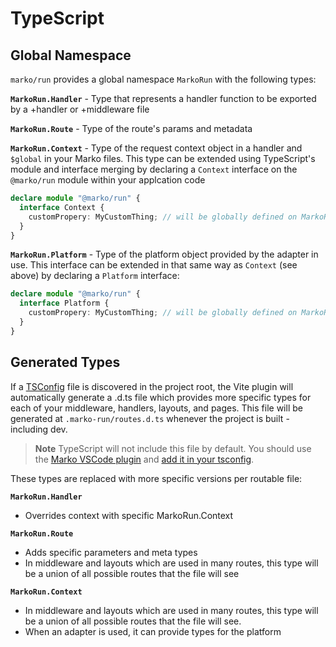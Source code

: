 # TypeScript

## Global Namespace

`marko/run` provides a global namespace `MarkoRun` with the following types:

**`MarkoRun.Handler`** - Type that represents a handler function to be exported by a +handler or +middleware file

**`MarkoRun.Route`** - Type of the route's params and metadata

**`MarkoRun.Context`** - Type of the request context object in a handler and `$global` in your Marko files. This type can be extended using TypeScript's module and interface merging by declaring a `Context` interface on the `@marko/run` module within your applcation code

```ts
declare module "@marko/run" {
  interface Context {
    customPropery: MyCustomThing; // will be globally defined on MarkoRun.Context
  }
}
```

**`MarkoRun.Platform`** - Type of the platform object provided by the adapter in use. This interface can be extended in that same way as `Context` (see above) by declaring a `Platform` interface:

```ts
declare module "@marko/run" {
  interface Platform {
    customPropery: MyCustomThing; // will be globally defined on MarkoRun.Platform
  }
}
```

## Generated Types

If a [TSConfig](https://www.typescriptlang.org/tsconfig) file is discovered in the project root, the Vite plugin will automatically generate a .d.ts file which provides more specific types for each of your middleware, handlers, layouts, and pages. This file will be generated at `.marko-run/routes.d.ts` whenever the project is built - including dev.

> **Note** TypeScript will not include this file by default. You should use the [Marko VSCode plugin](https://marketplace.visualstudio.com/items?itemName=Marko-JS.marko-vscode) and [add it in your tsconfig](https://www.typescriptlang.org/tsconfig#include).

These types are replaced with more specific versions per routable file:

**`MarkoRun.Handler`**

- Overrides context with specific MarkoRun.Context

**`MarkoRun.Route`**

- Adds specific parameters and meta types
- In middleware and layouts which are used in many routes, this type will be a union of all possible routes that the file will see

**`MarkoRun.Context`**

- In middleware and layouts which are used in many routes, this type will be a union of all possible routes that the file will see.
- When an adapter is used, it can provide types for the platform
